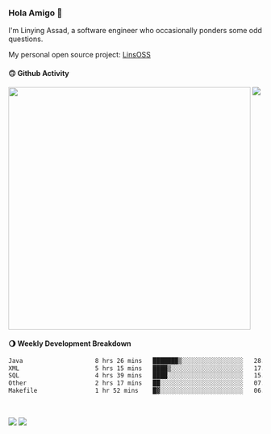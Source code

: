 ### Hola Amigo 🤣   

I'm Linying Assad, a software engineer who occasionally ponders some odd questions.  

My personal open source project: [LinsOSS](https://github.com/linsoss)
 
#### 🙃 Github Activity 
<div>
  <img src="https://github-readme-stats.vercel.app/api?username=al-assad&show_icons=true" align="top" style="display: inline-block;" width="480"/>
  <img src="https://github-readme-stats.vercel.app/api/top-langs/?username=al-assad&hide=css,html&langs_count=8&layout=compact" align="top" style="display: inline-block;"/>
</div>

#### 🌖 Weekly Development Breakdown
<!--START_SECTION:waka-->

```txt
Java                    8 hrs 26 mins   ███████▒░░░░░░░░░░░░░░░░░   28.81 %
XML                     5 hrs 15 mins   ████▒░░░░░░░░░░░░░░░░░░░░   17.94 %
SQL                     4 hrs 39 mins   ████░░░░░░░░░░░░░░░░░░░░░   15.91 %
Other                   2 hrs 17 mins   ██░░░░░░░░░░░░░░░░░░░░░░░   07.83 %
Makefile                1 hr 52 mins    █▓░░░░░░░░░░░░░░░░░░░░░░░   06.42 %
```

<!--END_SECTION:waka-->

<br>

<a href="https://twitter.com/assad_lin"><img src="https://img.shields.io/badge/Twitter-@assad__lin-blue?style=flat&logo=twitter" /></a>
<a href="https://al-assad.github.io"><img src="https://img.shields.io/badge/Blogs-Linying_Assad's_Blog-yellow?style=flat&logo=github" /></a>

